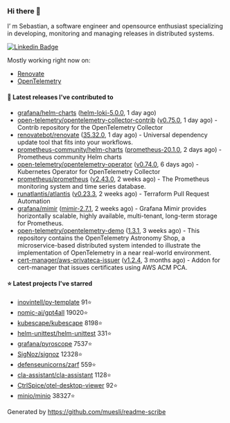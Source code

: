 ### Hi there 👋

I’ m Sebastian, a software engineer and opensource enthusiast specializing in developing, monitoring and managing releases in distributed systems.

[![Linkedin Badge](https://img.shields.io/badge/-LinkedIn-blue?style=flat&logo=Linkedin&logoColor=white&link=https://www.linkedin.com/in/sebastian-poxhofer/)](https://www.linkedin.com/in/sebastian-poxhofer/)

Mostly working right now on:
- [Renovate](https://github.com/renovatebot/renovate)
- [OpenTelemetry](https://github.com/open-telemetry)



#### 🚀 Latest releases I've contributed to

- [grafana/helm-charts](https://github.com/grafana/helm-charts) ([helm-loki-5.0.0](https://github.com/grafana/helm-charts/releases/tag/helm-loki-5.0.0), 1 day ago)
- [open-telemetry/opentelemetry-collector-contrib](https://github.com/open-telemetry/opentelemetry-collector-contrib) ([v0.75.0](https://github.com/open-telemetry/opentelemetry-collector-contrib/releases/tag/v0.75.0), 1 day ago) - Contrib repository for the OpenTelemetry Collector
- [renovatebot/renovate](https://github.com/renovatebot/renovate) ([35.32.0](https://github.com/renovatebot/renovate/releases/tag/35.32.0), 1 day ago) - Universal dependency update tool that fits into your workflows.
- [prometheus-community/helm-charts](https://github.com/prometheus-community/helm-charts) ([prometheus-20.1.0](https://github.com/prometheus-community/helm-charts/releases/tag/prometheus-20.1.0), 2 days ago) - Prometheus community Helm charts
- [open-telemetry/opentelemetry-operator](https://github.com/open-telemetry/opentelemetry-operator) ([v0.74.0](https://github.com/open-telemetry/opentelemetry-operator/releases/tag/v0.74.0), 6 days ago) - Kubernetes Operator for OpenTelemetry Collector
- [prometheus/prometheus](https://github.com/prometheus/prometheus) ([v2.43.0](https://github.com/prometheus/prometheus/releases/tag/v2.43.0), 2 weeks ago) - The Prometheus monitoring system and time series database.
- [runatlantis/atlantis](https://github.com/runatlantis/atlantis) ([v0.23.3](https://github.com/runatlantis/atlantis/releases/tag/v0.23.3), 2 weeks ago) - Terraform Pull Request Automation
- [grafana/mimir](https://github.com/grafana/mimir) ([mimir-2.7.1](https://github.com/grafana/mimir/releases/tag/mimir-2.7.1), 2 weeks ago) - Grafana Mimir provides horizontally scalable, highly available, multi-tenant, long-term storage for Prometheus.
- [open-telemetry/opentelemetry-demo](https://github.com/open-telemetry/opentelemetry-demo) ([1.3.1](https://github.com/open-telemetry/opentelemetry-demo/releases/tag/1.3.1), 3 weeks ago) - This repository contains the OpenTelemetry Astronomy Shop, a microservice-based distributed system intended to illustrate the implementation of OpenTelemetry in a near real-world environment.
- [cert-manager/aws-privateca-issuer](https://github.com/cert-manager/aws-privateca-issuer) ([v1.2.4](https://github.com/cert-manager/aws-privateca-issuer/releases/tag/v1.2.4), 3 months ago) - Addon for cert-manager that issues certificates using AWS ACM PCA.

#### ⭐ Latest projects I've starred

- [inovintell/py-template](https://github.com/inovintell/py-template) 91⭐
- [nomic-ai/gpt4all](https://github.com/nomic-ai/gpt4all) 19020⭐
- [kubescape/kubescape](https://github.com/kubescape/kubescape) 8198⭐
- [helm-unittest/helm-unittest](https://github.com/helm-unittest/helm-unittest) 331⭐
- [grafana/pyroscope](https://github.com/grafana/pyroscope) 7537⭐
- [SigNoz/signoz](https://github.com/SigNoz/signoz) 12328⭐
- [defenseunicorns/zarf](https://github.com/defenseunicorns/zarf) 559⭐
- [cla-assistant/cla-assistant](https://github.com/cla-assistant/cla-assistant) 1128⭐
- [CtrlSpice/otel-desktop-viewer](https://github.com/CtrlSpice/otel-desktop-viewer) 92⭐
- [minio/minio](https://github.com/minio/minio) 38327⭐



Generated by https://github.com/muesli/readme-scribe

